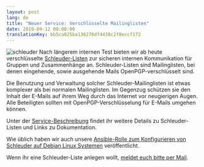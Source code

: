 ```yaml
---
layout: post
lang: de
title: "Neuer Service: Verschlüsselte Mailinglisten"
date: 2019-09-12 00:00:00
translationKey: bb5ca025ba136276df4438c2f8eccf172
---
```

![schleuder](/assets/img/schleuder.png)
Nach längerem internen Test bieten wir ab heute verschlüsselte <a href="/service/schleuder.html">Schleuder-Listen</a> zur sicheren internen Kommunikation für Gruppen und Zusammenhänge an. Schleuder-Listen sind Mailinglisten, bei denen eingehende, sowie ausgehende Mails OpenPGP-verschlüsselt sind.

Die Benutzung und Verwaltung solcher Schleuder-Mailinglisten ist etwas komplexer als bei normalen Mailinglisten. Im Gegenzug schützen sie den Inhalt der E-Mails auf ihrem Weg durch das Internet vor neugierigen Augen. Alle Beteiligten sollten mit OpenPGP-Verschlüsselung für E-Mails umgehen können.

<!--more-->

Unter der <a href="/service/schleuder.html">Service-Beschreibung</a> findet ihr weitere Details zu Schleuder-Listen und Links zu Dokumentation.

Wie üblich haben wir auch unsere <a target="_blank" href="https://github.com/systemli/ansible-role-schleuder">Ansible-Rolle zum Konfigurieren von Schleuder auf Debian Linux Systemen</a> veröffentlicht.

Wenn ihr eine Schleuder-Liste anlegen wollt, [meldet euch bitte per Mail](/kontakt.html).
